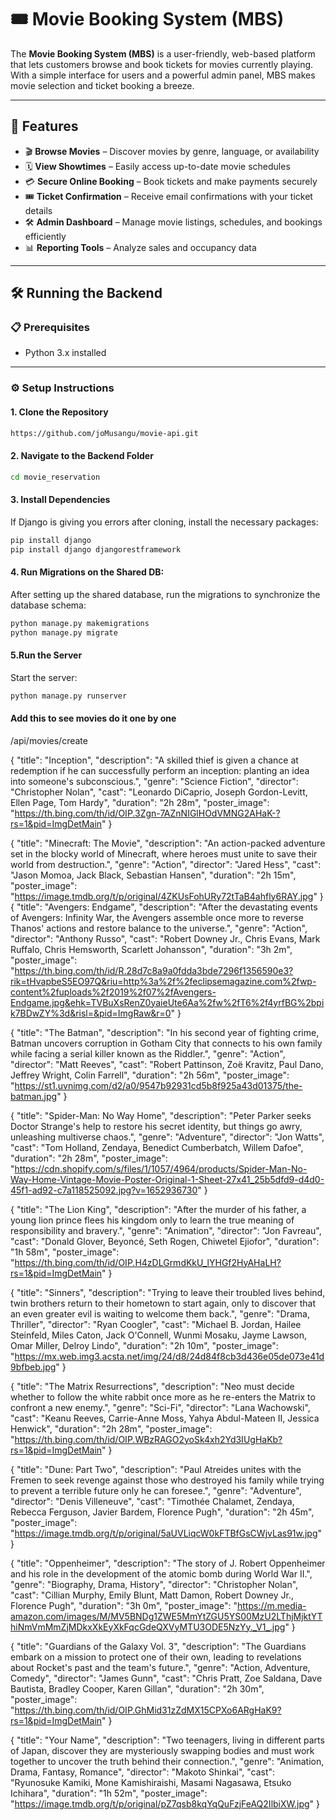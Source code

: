 # 🎟️ Movie Booking System (MBS)

The **Movie Booking System (MBS)** is a user-friendly, web-based platform that lets customers browse and book tickets for movies currently playing. With a simple interface for users and a powerful admin panel, MBS makes movie selection and ticket booking a breeze.

---

## 🚀 Features

- 🎬 **Browse Movies** – Discover movies by genre, language, or availability  
- 🗓️ **View Showtimes** – Easily access up-to-date movie schedules  
- 💳 **Secure Online Booking** – Book tickets and make payments securely  
- 🎟️ **Ticket Confirmation** – Receive email confirmations with your ticket details  
- 🛠️ **Admin Dashboard** – Manage movie listings, schedules, and bookings efficiently  
- 📊 **Reporting Tools** – Analyze sales and occupancy data  

---

## 🛠️ Running the Backend

### 📋 Prerequisites

- Python 3.x installed  

---

### ⚙️ Setup Instructions

#### 1. Clone the Repository

```bash
https://github.com/joMusangu/movie-api.git
```

#### 2. Navigate to the Backend Folder
```bash
cd movie_reservation
```
#### 3. Install Dependencies
If Django is giving you errors after cloning, install the necessary packages:
```bash
pip install django
pip install django djangorestframework
```
#### 4. Run Migrations on the Shared DB:
After setting up the shared database, run the migrations to synchronize the database schema:

```bash
python manage.py makemigrations
python manage.py migrate
```
#### 5.Run the Server
Start the server:

```bash
python manage.py runserver
```

#### Add this to see movies do it one by one
/api/movies/create

{
    "title": "Inception",
    "description": "A skilled thief is given a chance at redemption if he can successfully perform an inception: planting an idea into someone's subconscious.",
    "genre": "Science Fiction",
    "director": "Christopher Nolan",
    "cast": "Leonardo DiCaprio, Joseph Gordon-Levitt, Ellen Page, Tom Hardy",
    "duration": "2h 28m",
    "poster_image": "https://th.bing.com/th/id/OIP.3Zgn-7AZnNIGlHOdVMNG2AHaK-?rs=1&pid=ImgDetMain"
}

{
    "title": "Minecraft: The Movie",
    "description": "An action-packed adventure set in the blocky world of Minecraft, where heroes must unite to save their world from destruction.",
    "genre": "Action",
    "director": "Jared Hess",
    "cast": "Jason Momoa, Jack Black, Sebastian Hansen",
    "duration": "2h 15m",
    "poster_image": "https://image.tmdb.org/t/p/original/4ZKUsFohURy72tTaB4ahfly6RAY.jpg"
}
{
    "title": "Avengers: Endgame",
    "description": "After the devastating events of Avengers: Infinity War, the Avengers assemble once more to reverse Thanos' actions and restore balance to the universe.",
    "genre": "Action",
    "director": "Anthony Russo",
    "cast": "Robert Downey Jr., Chris Evans, Mark Ruffalo, Chris Hemsworth, Scarlett Johansson",
    "duration": "3h 2m",
    "poster_image": "https://th.bing.com/th/id/R.28d7c8a9a0fdda3bde7296f1356590e3?rik=tHvapbeS5EO97Q&riu=http%3a%2f%2feclipsemagazine.com%2fwp-content%2fuploads%2f2019%2f07%2fAvengers-Endgame.jpg&ehk=TVBuXsRenZ0yaieUte6Aa%2fw%2fT6%2f4yrfBG%2bpik7BDwZY%3d&risl=&pid=ImgRaw&r=0"
}

{
    "title": "The Batman",
    "description": "In his second year of fighting crime, Batman uncovers corruption in Gotham City that connects to his own family while facing a serial killer known as the Riddler.",
    "genre": "Action",
    "director": "Matt Reeves",
    "cast": "Robert Pattinson, Zoë Kravitz, Paul Dano, Jeffrey Wright, Colin Farrell",
    "duration": "2h 56m",
    "poster_image": "https://st1.uvnimg.com/d2/a0/9547b92931cd5b8f925a43d01375/the-batman.jpg"
}

{
    "title": "Spider-Man: No Way Home",
    "description": "Peter Parker seeks Doctor Strange's help to restore his secret identity, but things go awry, unleashing multiverse chaos.",
    "genre": "Adventure",
    "director": "Jon Watts",
    "cast": "Tom Holland, Zendaya, Benedict Cumberbatch, Willem Dafoe",
    "duration": "2h 28m",
    "poster_image": "https://cdn.shopify.com/s/files/1/1057/4964/products/Spider-Man-No-Way-Home-Vintage-Movie-Poster-Original-1-Sheet-27x41_25b5dfd9-d4d0-45f1-ad92-c7a118525092.jpg?v=1652936730"
}

{
    "title": "The Lion King",
    "description": "After the murder of his father, a young lion prince flees his kingdom only to learn the true meaning of responsibility and bravery.",
    "genre": "Animation",
    "director": "Jon Favreau",
    "cast": "Donald Glover, Beyoncé, Seth Rogen, Chiwetel Ejiofor",
    "duration": "1h 58m",
    "poster_image": "https://th.bing.com/th/id/OIP.H4zDLGrmdKkU_lYHGf2HyAHaLH?rs=1&pid=ImgDetMain"
}

{
    "title": "Sinners",
    "description": "Trying to leave their troubled lives behind, twin brothers return to their hometown to start again, only to discover that an even greater evil is waiting to welcome them back.",
    "genre": "Drama, Thriller",
    "director": "Ryan Coogler",
    "cast": "Michael B. Jordan, Hailee Steinfeld, Miles Caton, Jack O'Connell, Wunmi Mosaku, Jayme Lawson, Omar Miller, Delroy Lindo",
    "duration": "2h 10m",
    "poster_image": "https://mx.web.img3.acsta.net/img/24/d8/24d84f8cb3d436e05de073e41d9bfbeb.jpg"
}

{
    "title": "The Matrix Resurrections",
    "description": "Neo must decide whether to follow the white rabbit once more as he re-enters the Matrix to confront a new enemy.",
    "genre": "Sci-Fi",
    "director": "Lana Wachowski",
    "cast": "Keanu Reeves, Carrie-Anne Moss, Yahya Abdul-Mateen II, Jessica Henwick",
    "duration": "2h 28m",
    "poster_image": "https://th.bing.com/th/id/OIP.WBzRAGO2yoSk4xh2Yd3IUgHaKb?rs=1&pid=ImgDetMain"
}

{
    "title": "Dune: Part Two",
    "description": "Paul Atreides unites with the Fremen to seek revenge against those who destroyed his family while trying to prevent a terrible future only he can foresee.",
    "genre": "Adventure",
    "director": "Denis Villeneuve",
    "cast": "Timothée Chalamet, Zendaya, Rebecca Ferguson, Javier Bardem, Florence Pugh",
    "duration": "2h 45m",
    "poster_image": "https://image.tmdb.org/t/p/original/5aUVLiqcW0kFTBfGsCWjvLas91w.jpg"
}

{
    "title": "Oppenheimer",
    "description": "The story of J. Robert Oppenheimer and his role in the development of the atomic bomb during World War II.",
    "genre": "Biography, Drama, History",
    "director": "Christopher Nolan",
    "cast": "Cillian Murphy, Emily Blunt, Matt Damon, Robert Downey Jr., Florence Pugh",
    "duration": "3h 0m",
    "poster_image": "https://m.media-amazon.com/images/M/MV5BNDg1ZWE5MmYtZGU5YS00MzU2LThjMjktYThiNmVmMmZjMDkxXkEyXkFqcGdeQXVyMTU3ODE5NzYy._V1_.jpg"
}

{
    "title": "Guardians of the Galaxy Vol. 3",
    "description": "The Guardians embark on a mission to protect one of their own, leading to revelations about Rocket's past and the team's future.",
    "genre": "Action, Adventure, Comedy",
    "director": "James Gunn",
    "cast": "Chris Pratt, Zoe Saldana, Dave Bautista, Bradley Cooper, Karen Gillan",
    "duration": "2h 30m",
    "poster_image": "https://th.bing.com/th/id/OIP.GhMid31zZdMX15CPXo6ARgHaK9?rs=1&pid=ImgDetMain"
}

{
    "title": "Your Name",
    "description": "Two teenagers, living in different parts of Japan, discover they are mysteriously swapping bodies and must work together to uncover the truth behind their connection.",
    "genre": "Animation, Drama, Fantasy, Romance",
    "director": "Makoto Shinkai",
    "cast": "Ryunosuke Kamiki, Mone Kamishiraishi, Masami Nagasawa, Etsuko Ichihara",
    "duration": "1h 52m",
    "poster_image": "https://image.tmdb.org/t/p/original/pZ7qsb8kqYqQuFzjFeAQ2IlbiXW.jpg"
}
